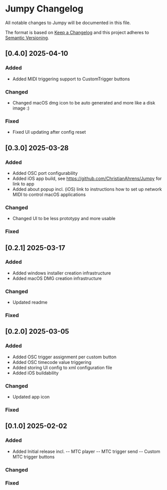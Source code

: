 # Jumpy Changelog
All notable changes to Jumpy will be documented in this file.

The format is based on [Keep a Changelog](http://keepachangelog.com/en/1.0.0/)
and this project adheres to [Semantic Versioning](http://semver.org/spec/v2.0.0.html).

## [0.4.0] 2025-04-10
### Added
- Added MIDI triggering support to CustomTrigger buttons

### Changed
- Changed macOS dmg icon to be auto generated and more like a disk image :)

### Fixed
- Fixed UI updating after config reset

## [0.3.0] 2025-03-28
### Added
- Added OSC port configurability
- Added iOS app build, see https://github.com/ChristianAhrens/Jumpy for link to app
- Added about popup incl. (iOS) link to instructions how to set up network MIDI to control macOS applications

### Changed
- Changed UI to be less prototypy and more usable

### Fixed

## [0.2.1] 2025-03-17
### Added
- Added windows installer creation infrastructure
- Added macOS DMG creation infrastructure

### Changed
- Updated readme

### Fixed

## [0.2.0] 2025-03-05
### Added
- Added OSC trigger assignment per custom button
- Added OSC timecode value triggering
- Added storing UI config to xml configuration file
- Added iOS buildability

### Changed
- Updated app icon

### Fixed

## [0.1.0] 2025-02-02
### Added
- Added Initial release incl.
-- MTC player
-- MTC trigger send
-- Custom MTC trigger buttons

### Changed

### Fixed
